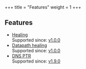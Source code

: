 +++
title = "Features"
weight = 1
+++

## Features

- [Healing](../healing) \
   Supported since: [v1.0.0](../../releases/v1.0.0)
- [Datapath healing](../healing) \
   Supported since: [v1.0.0](../../releases/v1.0.0)
- [DNS PTR](../dns#dns-ptr) \
   Supported since: [v1.9.0](../../releases/v1.8.0)
   